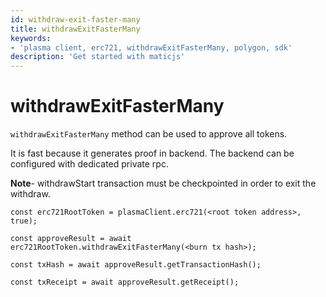 ```yaml
---
id: withdraw-exit-faster-many
title: withdrawExitFasterMany
keywords: 
- 'plasma client, erc721, withdrawExitFasterMany, polygon, sdk'
description: 'Get started with maticjs'
---
```


# withdrawExitFasterMany

`withdrawExitFasterMany` method can be used to approve all tokens.

It is fast because it generates proof in backend. The backend can be configured with dedicated private rpc.

**Note**- withdrawStart transaction must be checkpointed in order to exit the withdraw.

```
const erc721RootToken = plasmaClient.erc721(<root token address>, true);

const approveResult = await erc721RootToken.withdrawExitFasterMany(<burn tx hash>);

const txHash = await approveResult.getTransactionHash();

const txReceipt = await approveResult.getReceipt();

```
